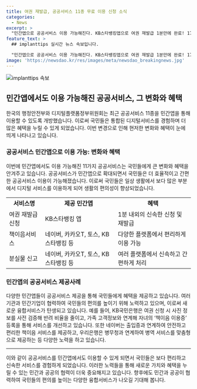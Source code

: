 ```yaml
---
title: 여권 재발급, 공공서비스 11종 무료 이용 신청 소식
categories:
  - News
excerpt: >
  "민간앱으로 공공서비스 이용 가능해진다. KB스타뱅킹앱으로 여권 재발급 1분만에 완료! 17일부터 11가지 서비스, 민간앱에서도 이용 가능. 기업들의 혁신으로 국민 편의 증가 기대."
feature_text: >
  ## implanttips 실시간 뉴스 속보입니다.

  "민간앱으로 공공서비스 이용 가능해진다. KB스타뱅킹앱으로 여권 재발급 1분만에 완료! 17일부터 11가지 서비스, 민간앱에서도 이용 가능. 기업들의 혁신으로 국민 편의 증가 기대."
image: 'https://newsdao.kr/res/images/meta/newsdao_breakingnews.jpg'
---
```


<p><img src="https://newsdao.kr/res/images/meta/newsdao_breakingnews.jpg" alt="implanttips 속보" /></p>

<h2 data-ke-size="size26">민간앱에서도 이용 가능해진 공공서비스, 그 변화와 혜택</h2>

<p data-ke-size="size16">한국의 행정안전부와 디지털플랫폼정부위원회는 최근 공공서비스 11종을 민간앱을 통해 이용할 수 있도록 개방했습니다. 이로써 국민들은 통합된 디지털서비스를 경험하며 더 많은 혜택을 누릴 수 있게 되었습니다. 이번 변경으로 인해 현저한 변화와 혜택이 눈에 띄게 나타나고 있습니다.</p>

<h3 data-ke-size="size24">공공서비스 민간앱으로 이용 가능: 변화와 혜택</h3>

<p data-ke-size="size16">이번에 민간앱에서도 이용 가능해진 11가지 공공서비스는 국민들에게 큰 변화와 혜택을 안겨주고 있습니다. 공공서비스가 민간앱으로 확대되면서 국민들은 더 효율적이고 간편한 공공서비스 이용이 가능해졌습니다. 이로써 국민들은 일상 생활에서 보다 많은 부분에서 디지털 서비스를 이용하게 되어 생활의 편의성이 향상되었습니다.</p>

<table>
<tbody>
<tr>
<td style="text-align: center; height: 17px;"><b>서비스명</b></td>
<td style="text-align: center; height: 17px;"><b>제공 민간앱</b></td>
<td style="text-align: center; height: 17px;"><b>혜택</b></td>
</tr>
<tr>
<td style="text-align: left; height: 17px;">여권 재발급 신청</td>
<td style="text-align: left; height: 17px;">KB스타뱅킹 앱</td>
<td style="text-align: left; height: 17px;">1분 내외의 신속한 신청 및 재발급</td>
</tr>
<tr>
<td style="text-align: left; height: 17px;">책이음서비스</td>
<td style="text-align: left; height: 17px;">네이버, 카카오T, 토스, KB스타뱅킹 등</td>
<td style="text-align: left; height: 17px;">다양한 플랫폼에서 편리하게 이용 가능</td>
</tr>
<tr>
<td style="text-align: left; height: 17px;">분실물 신고</td>
<td style="text-align: left; height: 17px;">네이버, 카카오T, 토스, KB스타뱅킹 등</td>
<td style="text-align: left; height: 17px;">여러 플랫폼에서 신속하고 간편하게 처리</td>
</tr>
</tbody>
</table>

<h3 data-ke-size="size24">민간앱의 공공서비스 제공사례</h3>

<p data-ke-size="size16">다양한 민간앱들이 공공서비스 제공을 통해 국민들에게 혜택을 제공하고 있습니다. 여러 기관과 민간기업이 협력하여 국민들의 편의를 높이기 위해 노력하고 있으며, 이로써 새로운 융합서비스가 탄생되고 있습니다. 예를 들어, KB국민은행은 여권 신청 시 사진 정보를 사전 검증해 반려 비율을 줄이고, 가족 고객정보와 연계해 자녀의 ‘책이음 이용증’ 등록을 통해 서비스를 개선하고 있습니다. 또한 네이버는 출입증과 연계하여 안전하고 편리한 책이음 서비스를 제공하고, 우리은행은 병무청과 연계하여 병역 서비스를 맞춤형으로 제공하는 등 다양한 노력을 하고 있습니다.</p>

<hr>

<p data-ke-size="size16">이와 같이 공공서비스를 민간앱에서도 이용할 수 있게 되면서 국민들은 보다 편리하고 신속한 서비스를 경험하게 되었습니다. 이러한 노력들을 통해 새로운 가치와 혜택을 누릴 수 있는 민간과 공공의 협력이 더욱 중요해지고 있습니다. 향후에도 민간과 공공이 협력하여 국민들의 편의를 높이는 다양한 융합서비스가 나오길 기대해 봅니다.</p>

